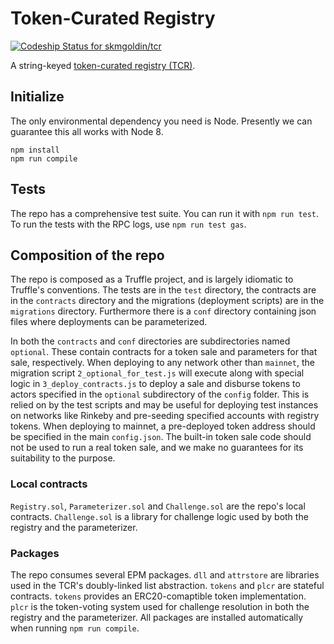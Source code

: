 # Token-Curated Registry

[ ![Codeship Status for skmgoldin/tcr](https://app.codeship.com/projects/b140cce0-ac77-0135-0738-52e8b96e2dec/status?branch=master)](https://app.codeship.com/projects/257003)

A string-keyed [token-curated registry (TCR)](https://medium.com/@ilovebagels/token-curated-registries-1-0-61a232f8dac7).

## Initialize
The only environmental dependency you need is Node. Presently we can guarantee this all works with Node 8.
```
npm install
npm run compile
```

## Tests
The repo has a comprehensive test suite. You can run it with `npm run test`. To run the tests with the RPC logs, use `npm run test gas`.

## Composition of the repo
The repo is composed as a Truffle project, and is largely idiomatic to Truffle's conventions. The tests are in the `test` directory, the contracts are in the `contracts` directory and the migrations (deployment scripts) are in the `migrations` directory. Furthermore there is a `conf` directory containing json files where deployments can be parameterized.

In both the `contracts` and `conf` directories are subdirectories named `optional`. These contain contracts for a token sale and parameters for that sale, respectively. When deploying to any network other than `mainnet`, the migration script `2_optional_for_test.js` will execute along with special logic in `3_deploy_contracts.js` to deploy a sale and disburse tokens to actors specified in the `optional` subdirectory of the `config` folder. This is relied on by the test scripts and may be useful for deploying test instances on networks like Rinkeby and pre-seeding specified accounts with registry tokens. When deploying to mainnet, a pre-deployed token address should be specified in the main `config.json`. The built-in token sale code should not be used to run a real token sale, and we make no guarantees for its suitability to the purpose.

### Local contracts
`Registry.sol`, `Parameterizer.sol` and `Challenge.sol` are the repo's local contracts. `Challenge.sol` is a library for challenge logic used by both the registry and the parameterizer.

### Packages
The repo consumes several EPM packages. `dll` and `attrstore` are libraries used in the TCR's doubly-linked list abstraction. `tokens` and `plcr` are stateful contracts. `tokens` provides an ERC20-comaptible token implementation. `plcr` is the token-voting system used for challenge resolution in both the registry and the parameterizer. All packages are installed automatically when running `npm run compile`.

